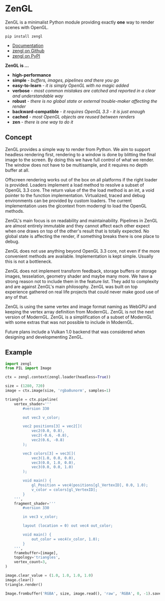 # ZenGL

ZenGL is a minimalist Python module providing exactly **one** way to render scenes with OpenGL.

```
pip install zengl
```

- [Documentation](https://zengl.readthedocs.io/)
- [zengl on Github](https://github.com/szabolcsdombi/zengl/)
- [zengl on PyPI](https://pypi.org/project/zengl/)

**ZenGL is ...**

- **high-performance**
- **simple** - *buffers, images, pipelines and there you go*
- **easy-to-learn** - *it is simply OpenGL with no magic added*
- **verbose** - *most common mistakes are catched and reported in a clear and understandable way*
- **robust** - *there is no global state or external trouble-maker affecting the render*
- **backward-compatible** - *it requires OpenGL 3.3 - it is just enough*
- **cached** - *most OpenGL objects are reused between renders*
- **zen** - *there is one way to do it*

## Concept

ZenGL provides a simple way to render from Python. We aim to support headless rendering first,
rendering to a window is done by blitting the final image to the screen. By doing this we have full control of
what we render. The window does not have to be multisample, and it requires no depth buffer at all.

Offscreen rendering works out of the box on all platforms if the right loader is provided.
Loaders implement a load method to resolve a subset of OpenGL 3.3 core. The return value of the the load method is
an int, a void pointer to the function implementation.
Virtualized, traced and debug environments can be provided by custom loaders.
The current implementation uses the glcontext from moderngl to load the OpenGL methods.

ZenGL's main focus is on readability and maintainability. Pipelines in ZenGL are almost entirely immutable and they
cannot affect each other expect when one draws on top of the other's result that is totally expected.
No global state is affecting the render, if something breaks there is one place to debug.

ZenGL does not use anything beyond OpenGL 3.3 core, not even if the more convenient methods are available.
Implementation is kept simple. Usually this is not a bottleneck.

ZenGL does not implement transform feedback, storage buffers or storage images, tesselation, geometry shader and maybe many more.
We have a strong reason not to include them in the feature list. They add to complexity and are against ZenGL's main philosophy.
ZenGL was built on top experience gathered on real life projects that could never make good use of any of that.

ZenGL is using the same vertex and image format naming as WebGPU and keeping the vertex array definition from ModernGL.
ZenGL is not the next version of ModernGL. ZenGL is a simplification of a subset of ModernGL with some extras
that was not possible to include in ModernGL.

Future plans include a Vulkan 1.0 backend that was considered when designing and developmenting ZenGL.

## Example

```py
import zengl
from PIL import Image

ctx = zengl.context(zengl.loader(headless=True))

size = (1280, 720)
image = ctx.image(size, 'rgba8unorm', samples=1)

triangle = ctx.pipeline(
    vertex_shader='''
        #version 330

        out vec3 v_color;

        vec2 positions[3] = vec2[](
            vec2(0.0, 0.8),
            vec2(-0.6, -0.8),
            vec2(0.6, -0.8)
        );

        vec3 colors[3] = vec3[](
            vec3(1.0, 0.0, 0.0),
            vec3(0.0, 1.0, 0.0),
            vec3(0.0, 0.0, 1.0)
        );

        void main() {
            gl_Position = vec4(positions[gl_VertexID], 0.0, 1.0);
            v_color = colors[gl_VertexID];
        }
    ''',
    fragment_shader='''
        #version 330

        in vec3 v_color;

        layout (location = 0) out vec4 out_color;

        void main() {
            out_color = vec4(v_color, 1.0);
        }
    ''',
    framebuffer=[image],
    topology='triangles',
    vertex_count=3,
)

image.clear_value = (1.0, 1.0, 1.0, 1.0)
image.clear()
triangle.render()

Image.frombuffer('RGBA', size, image.read(), 'raw', 'RGBA', 0, -1).save('hello.png')
```
